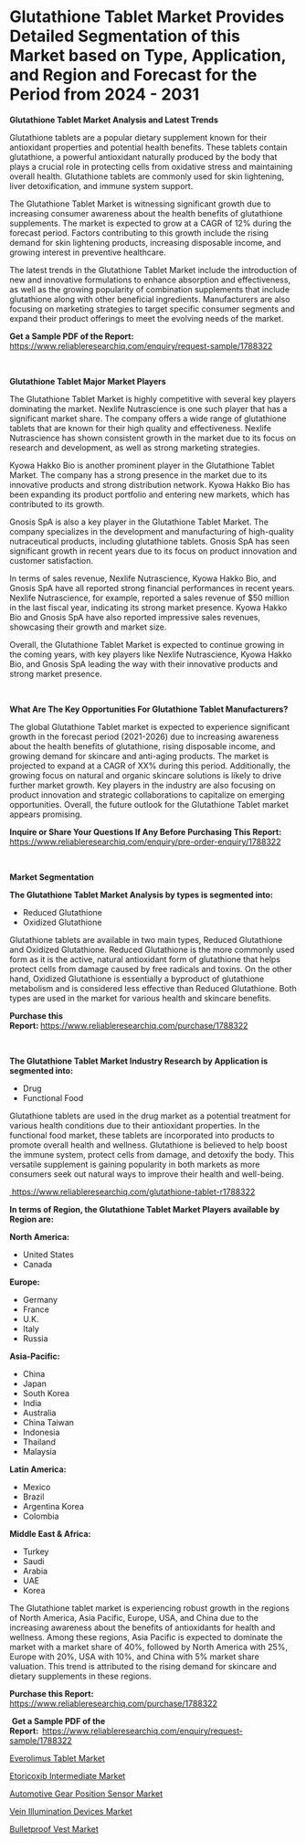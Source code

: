 <p><h1>Glutathione Tablet Market Provides Detailed Segmentation of this Market based on Type, Application, and Region and Forecast for the Period from 2024 - 2031</h1></p><p><strong>Glutathione Tablet Market Analysis and Latest Trends</strong></p>
<p><p>Glutathione tablets are a popular dietary supplement known for their antioxidant properties and potential health benefits. These tablets contain glutathione, a powerful antioxidant naturally produced by the body that plays a crucial role in protecting cells from oxidative stress and maintaining overall health. Glutathione tablets are commonly used for skin lightening, liver detoxification, and immune system support.</p><p>The Glutathione Tablet Market is witnessing significant growth due to increasing consumer awareness about the health benefits of glutathione supplements. The market is expected to grow at a CAGR of 12% during the forecast period. Factors contributing to this growth include the rising demand for skin lightening products, increasing disposable income, and growing interest in preventive healthcare.</p><p>The latest trends in the Glutathione Tablet Market include the introduction of new and innovative formulations to enhance absorption and effectiveness, as well as the growing popularity of combination supplements that include glutathione along with other beneficial ingredients. Manufacturers are also focusing on marketing strategies to target specific consumer segments and expand their product offerings to meet the evolving needs of the market.</p></p>
<p><strong>Get a Sample PDF of the Report:&nbsp;</strong> <a href="https://www.reliableresearchiq.com/enquiry/request-sample/1788322">https://www.reliableresearchiq.com/enquiry/request-sample/1788322</a></p>
<p>&nbsp;</p>
<p><strong>Glutathione Tablet Major Market Players</strong></p>
<p><p>The Glutathione Tablet Market is highly competitive with several key players dominating the market. Nexlife Nutrascience is one such player that has a significant market share. The company offers a wide range of glutathione tablets that are known for their high quality and effectiveness. Nexlife Nutrascience has shown consistent growth in the market due to its focus on research and development, as well as strong marketing strategies.</p><p>Kyowa Hakko Bio is another prominent player in the Glutathione Tablet Market. The company has a strong presence in the market due to its innovative products and strong distribution network. Kyowa Hakko Bio has been expanding its product portfolio and entering new markets, which has contributed to its growth.</p><p>Gnosis SpA is also a key player in the Glutathione Tablet Market. The company specializes in the development and manufacturing of high-quality nutraceutical products, including glutathione tablets. Gnosis SpA has seen significant growth in recent years due to its focus on product innovation and customer satisfaction.</p><p>In terms of sales revenue, Nexlife Nutrascience, Kyowa Hakko Bio, and Gnosis SpA have all reported strong financial performances in recent years. Nexlife Nutrascience, for example, reported a sales revenue of $50 million in the last fiscal year, indicating its strong market presence. Kyowa Hakko Bio and Gnosis SpA have also reported impressive sales revenues, showcasing their growth and market size.</p><p>Overall, the Glutathione Tablet Market is expected to continue growing in the coming years, with key players like Nexlife Nutrascience, Kyowa Hakko Bio, and Gnosis SpA leading the way with their innovative products and strong market presence.</p></p>
<p>&nbsp;</p>
<p><strong>What Are The Key Opportunities For Glutathione Tablet Manufacturers?</strong></p>
<p><p>The global Glutathione Tablet market is expected to experience significant growth in the forecast period (2021-2026) due to increasing awareness about the health benefits of glutathione, rising disposable income, and growing demand for skincare and anti-aging products. The market is projected to expand at a CAGR of XX% during this period. Additionally, the growing focus on natural and organic skincare solutions is likely to drive further market growth. Key players in the industry are also focusing on product innovation and strategic collaborations to capitalize on emerging opportunities. Overall, the future outlook for the Glutathione Tablet market appears promising.</p></p>
<p><strong>Inquire or Share Your Questions If Any Before Purchasing This Report:</strong> <a href="https://www.reliableresearchiq.com/enquiry/pre-order-enquiry/1788322">https://www.reliableresearchiq.com/enquiry/pre-order-enquiry/1788322</a></p>
<p>&nbsp;</p>
<p><strong>Market Segmentation</strong></p>
<p><strong>The Glutathione Tablet Market Analysis by types is segmented into:</strong></p>
<p><ul><li>Reduced Glutathione</li><li>Oxidized Glutathione</li></ul></p>
<p><p>Glutathione tablets are available in two main types, Reduced Glutathione and Oxidized Glutathione. Reduced Glutathione is the more commonly used form as it is the active, natural antioxidant form of glutathione that helps protect cells from damage caused by free radicals and toxins. On the other hand, Oxidized Glutathione is essentially a byproduct of glutathione metabolism and is considered less effective than Reduced Glutathione. Both types are used in the market for various health and skincare benefits.</p></p>
<p><strong>Purchase this Report:&nbsp;</strong><a href="https://www.reliableresearchiq.com/purchase/1788322">https://www.reliableresearchiq.com/purchase/1788322</a></p>
<p>&nbsp;</p>
<p><strong>The Glutathione Tablet Market Industry Research by Application is segmented into:</strong></p>
<p><ul><li>Drug</li><li>Functional Food</li></ul></p>
<p><p>Glutathione tablets are used in the drug market as a potential treatment for various health conditions due to their antioxidant properties. In the functional food market, these tablets are incorporated into products to promote overall health and wellness. Glutathione is believed to help boost the immune system, protect cells from damage, and detoxify the body. This versatile supplement is gaining popularity in both markets as more consumers seek out natural ways to improve their health and well-being.</p></p>
<p><a href="https://www.reliableresearchiq.com/glutathione-tablet-r1788322">&nbsp;https://www.reliableresearchiq.com/glutathione-tablet-r1788322</a></p>
<p><strong>In terms of Region, the Glutathione Tablet Market Players available by Region are:</strong></p>
<p>
    <p> <strong> North America: </strong>
        <ul>
            <li>United States</li>
            <li>Canada</li>
        </ul>
        </p> 
    <p> <strong> Europe: </strong>
        <ul>
            <li>Germany</li>
            <li>France</li>
            <li>U.K.</li>
            <li>Italy</li>
            <li>Russia</li>
        </ul>
        </p> 
    <p> <strong> Asia-Pacific: </strong>
        <ul>
            <li>China</li>
            <li>Japan</li>
            <li>South Korea</li>
            <li>India</li>
            <li>Australia</li>
            <li>China Taiwan</li>
            <li>Indonesia</li>
            <li>Thailand</li>
            <li>Malaysia</li>
        </ul>
        </p> 
    <p> <strong> Latin America: </strong>
        <ul>
            <li>Mexico</li>
            <li>Brazil</li>
            <li>Argentina Korea</li>
            <li>Colombia</li>
        </ul>
        </p> 
    <p> <strong> Middle East & Africa: </strong>
        <ul>
            <li>Turkey</li>
            <li>Saudi</li>
            <li>Arabia</li>
            <li>UAE</li>
            <li>Korea</li>
        </ul>
    </p>
    </p>
<p><p>The Glutathione tablet market is experiencing robust growth in the regions of North America, Asia Pacific, Europe, USA, and China due to the increasing awareness about the benefits of antioxidants for health and wellness. Among these regions, Asia Pacific is expected to dominate the market with a market share of 40%, followed by North America with 25%, Europe with 20%, USA with 10%, and China with 5% market share valuation. This trend is attributed to the rising demand for skincare and dietary supplements in these regions.</p></p>
<p><strong>Purchase this Report: </strong><a href="https://www.reliableresearchiq.com/purchase/1788322">https://www.reliableresearchiq.com/purchase/1788322</a></p>
<p>&nbsp;<strong>Get a Sample PDF of the Report:&nbsp;&nbsp;</strong><a href="https://www.reliableresearchiq.com/enquiry/request-sample/1788322">https://www.reliableresearchiq.com/enquiry/request-sample/1788322</a></p>
<p><strong></strong></p>
<p><p><a href="https://github.com/arionmp/Market-Research-Report-List-4/blob/main/everolimus-tablet-market.md">Everolimus Tablet Market</a></p><p><a href="https://github.com/markusgodoy/Market-Research-Report-List-4/blob/main/etoricoxib-intermediate-market.md">Etoricoxib Intermediate Market</a></p><p><a href="https://medium.com/@caraleeh23/automotive-gear-position-sensor-market-outlook-complete-industry-analysis-2024-to-2031-b8b21144c086">Automotive Gear Position Sensor Market</a></p><p><a href="https://medium.com/@anslrtman56756/vein-illumination-devices-market-a-global-and-regional-analysis-focus-on-region-country-level-1b77c4fbf590">Vein Illumination Devices Market</a></p><p><a href="https://medium.com/@alexander.bell98078/exploring-bulletproof-vest-market-dynamics-global-trends-and-future-growth-prospects-2024-2031-d07a34c50728">Bulletproof Vest Market</a></p></p>